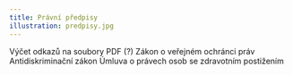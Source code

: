 ```yaml
---
title: Právní předpisy
illustration: predpisy.jpg
---
```


Výčet odkazů na soubory PDF (?)
Zákon o veřejném ochránci práv
Antidiskriminační zákon
Úmluva o právech osob se zdravotním postižením

